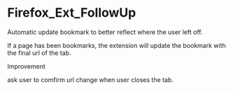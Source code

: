 # Firefox_Ext_FollowUp

Automatic update bookmark to better reflect where the user left off. 

If a page has been bookmarks, the extension will update the bookmark with the final url of the tab. 

Improvement

ask user to comfirm url change when user closes the tab.
